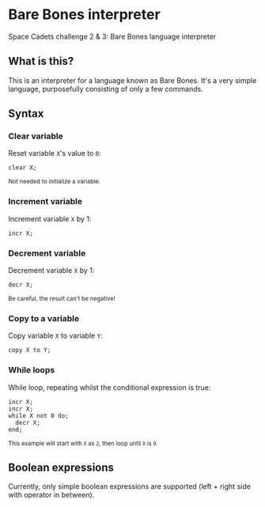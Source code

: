 # Bare Bones interpreter
Space Cadets challenge 2 &amp; 3: Bare Bones language interpreter

## What is this?
This is an interpreter for a language known as Bare Bones. It's a very simple language, purposefully consisting of only a few commands.

## Syntax

### Clear variable

Reset variable `X`'s value to `0`:

```
clear X;
```

<sup>Not needed to initialize a variable.</sup>

### Increment variable

Increment variable `X` by 1:

```
incr X;
```

### Decrement variable

Decrement variable `X` by 1:

```
decr X;
```

<sup>Be careful, the result can't be negative!</sup>

### Copy to a variable

Copy variable `X` to variable `Y`:

```
copy X to Y;
```

### While loops

While loop, repeating whilst the conditional expression is true:

```
incr X;
incr X;
while X not 0 do;
  decr X;
end;
```

<sup>This example will start with `X` as `2`, then loop until `X` is `0`.</sup>


## Boolean expressions

Currently, only simple boolean expressions are supported (left + right side with operator in between).
